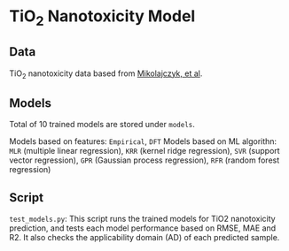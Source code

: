 # TiO<sub>2</sub> Nanotoxicity Model

## Data
TiO<sub>2</sub> nanotoxicity data based from [Mikolajczyk, et al](https://pubs.rsc.org/en/content/articlelanding/2018/en/c8en00085a).

## Models
Total of 10 trained models are stored under `models`.

Models based on features: `Empirical`, `DFT`
Models based on ML algorithn: `MLR` (multiple linear regression), `KRR` (kernel ridge regression), `SVR` (support vector regression), `GPR` (Gaussian process regression), `RFR` (random forest regression)


## Script
`test_models.py`: This script runs the trained models for TiO2 nanotoxicity prediction, and tests each model performance based on RMSE, MAE and R2. It also checks the applicability domain (AD) of each predicted sample.
